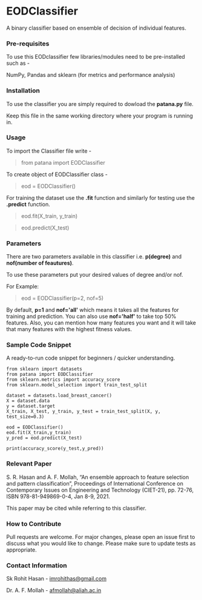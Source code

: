# EODClassifier
A binary classifier based on ensemble of decision of individual features.

### Pre-requisites 
To use this EODclassifier few libraries/modules need to be pre-installed such as -

NumPy, Pandas and sklearn (for metrics and performance analysis)

### Installation
To use the classifier you are simply required to dowload the **patana.py** file.

Keep this file in the same working directory where your program is running in.

### Usage
To import the Classifier file write -
> from patana import EODClassifier

To create object of EODClassifier class -
> eod = EODClassifier()

For training the dataset use the **.fit** function and similarly for testing use the **.predict** function.
> eod.fit(X_train, y_train)

> eod.predict(X_test)


### Parameters
There are two parameters available in this classifier i.e. **p(degree)** and **nof(number of feautures)**.

To use these parameters put your desired values of degree and/or nof.

For Example:
> eod = EODClassifier(p=2, nof=5)

By default, **p=1** and **nof='all'** which means it takes all the features for training and prediction. You can also use **nof='half'** to take top 50% features. Also, you can mention how many features you want and it will take that many features with the highest fitness values.

### Sample Code Snippet 
A ready-to-run code snippet for beginners / quicker understanding.

```
from sklearn import datasets
from patana import EODClassifier
from sklearn.metrics import accuracy_score
from sklearn.model_selection import train_test_split

dataset = datasets.load_breast_cancer()
X = dataset.data
y = dataset.target
X_train, X_test, y_train, y_test = train_test_split(X, y, test_size=0.3)

eod = EODClassifier()
eod.fit(X_train,y_train)
y_pred = eod.predict(X_test)   

print(accuracy_score(y_test,y_pred)) 
```

### Relevant Paper
S. R. Hasan and A. F. Mollah, “An ensemble approach to feature selection and pattern classification”, Proceedings of International Conference on Contemporary Issues on Engineering and Technology (CIET-21), pp. 72-76, ISBN 978-81-949869-0-4, Jan 8-9, 2021. 

This paper may be cited while referring to this classifier.

### How to Contribute
Pull requests are welcome. For major changes, please open an issue first to discuss what you would like to change. Please make sure to update tests as appropriate.

### Contact Information
Sk Rohit Hasan - imrohithas@gmail.com

Dr. A. F. Mollah - afmollah@aliah.ac.in

